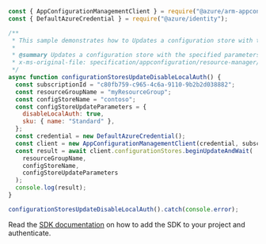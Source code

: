 ```javascript
const { AppConfigurationManagementClient } = require("@azure/arm-appconfiguration");
const { DefaultAzureCredential } = require("@azure/identity");

/**
 * This sample demonstrates how to Updates a configuration store with the specified parameters.
 *
 * @summary Updates a configuration store with the specified parameters.
 * x-ms-original-file: specification/appconfiguration/resource-manager/Microsoft.AppConfiguration/stable/2022-05-01/examples/ConfigurationStoresUpdateDisableLocalAuth.json
 */
async function configurationStoresUpdateDisableLocalAuth() {
  const subscriptionId = "c80fb759-c965-4c6a-9110-9b2b2d038882";
  const resourceGroupName = "myResourceGroup";
  const configStoreName = "contoso";
  const configStoreUpdateParameters = {
    disableLocalAuth: true,
    sku: { name: "Standard" },
  };
  const credential = new DefaultAzureCredential();
  const client = new AppConfigurationManagementClient(credential, subscriptionId);
  const result = await client.configurationStores.beginUpdateAndWait(
    resourceGroupName,
    configStoreName,
    configStoreUpdateParameters
  );
  console.log(result);
}

configurationStoresUpdateDisableLocalAuth().catch(console.error);
```

Read the [SDK documentation](https://github.com/Azure/azure-sdk-for-js/blob/%40azure%2Farm-appconfiguration_3.0.0/sdk/appconfiguration/arm-appconfiguration/README.md) on how to add the SDK to your project and authenticate.
